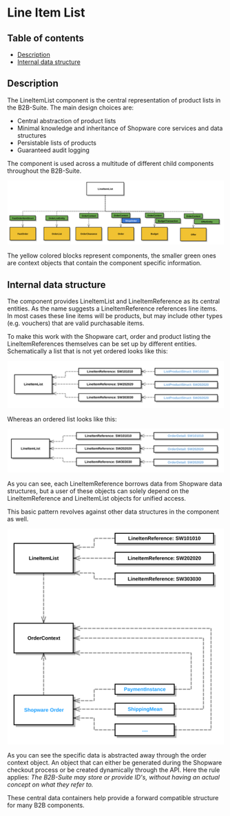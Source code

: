 # Line Item List

## Table of contents

*   [Description](#description)
*   [Internal data structure](#internal-data-structure)

## Description

The LineItemList component is the central representation of product lists in the B2B-Suite. The main design choices are:

*   Central abstraction of product lists
*   Minimal knowledge and inheritance of Shopware core services and data structures
*   Persistable lists of products
*   Guaranteed audit logging

The component is used across a multitude of different child components throughout the B2B-Suite.

![image](/.gitbook/assets/line-item-list-outer-dependencies.svg)

The yellow colored blocks represent components, the smaller green ones are context objects that contain the component specific information.

## Internal data structure

The component provides LineItemList and LineItemReference as its central entities. As the name suggests a LineItemReference references line items. In most cases these line items will be products, but may include other types (e.g. vouchers) that are valid purchasable items.

To make this work with the Shopware cart, order and product listing the LineItemReferences themselves can be set up by different entities. Schematically a list that is not yet ordered looks like this:

![image](/.gitbook/assets/line-item-list-with-listing.svg)

Whereas an ordered list looks like this:

![image](/.gitbook/assets/line-item-list-with-order.svg)

As you can see, each LineItemReference borrows data from Shopware data structures, but a user of these objects can solely depend on the LineItemReference and LineItemList objects for unified access.

This basic pattern revolves against other data structures in the component as well.

![image](/.gitbook/assets/line-item-list-with-order-context.svg)

As you can see the specific data is abstracted away through the order context object. An object that can either be generated during the Shopware checkout process or be created dynamically through the API. Here the rule applies: _The B2B-Suite may store or provide ID's, without having an actual concept on what they refer to._

These central data containers help provide a forward compatible structure for many B2B components.